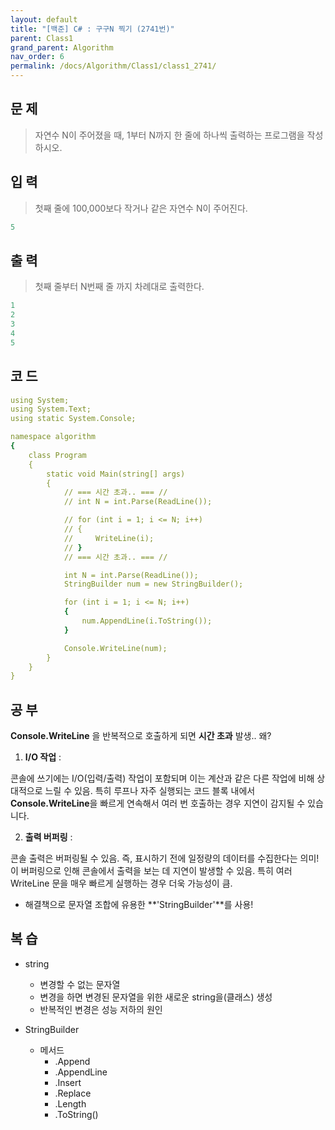 ```yaml
---
layout: default
title: "[백준] C# : 구구N 찍기 (2741번)"
parent: Class1
grand_parent: Algorithm
nav_order: 6
permalink: /docs/Algorithm/Class1/class1_2741/
---
```


## 문 제
> 자연수 N이 주어졌을 때, 1부터 N까지 한 줄에 하나씩 출력하는 프로그램을 작성하시오.


## 입 력
> 첫째 줄에 100,000보다 작거나 같은 자연수 N이 주어진다.


```yaml
5
```

## 출 력
> 첫째 줄부터 N번째 줄 까지 차례대로 출력한다.


```yaml
1
2
3
4
5
```

## 코 드

```yaml
using System;
using System.Text;
using static System.Console;

namespace algorithm
{
    class Program
    {
        static void Main(string[] args)
        {
            // === 시간 초과.. === //
            // int N = int.Parse(ReadLine());

            // for (int i = 1; i <= N; i++)
            // {
            //     WriteLine(i);
            // }
            // === 시간 초과.. === //

            int N = int.Parse(ReadLine());
            StringBuilder num = new StringBuilder();

            for (int i = 1; i <= N; i++)
            {
                num.AppendLine(i.ToString());
            }

            Console.WriteLine(num);
        }
    }
}
```


## 공 부

**Console.WriteLine** 을 반복적으로 호출하게 되면 **시간 초과** 발생.. 왜?

1. **I/O 작업** : 

콘솔에 쓰기에는 I/O(입력/출력) 작업이 포함되며 이는 계산과 같은 다른 작업에 비해 상대적으로 느릴 수 있음. 특히 루프나 자주 실행되는 코드 블록 내에서 **Console.WriteLine**을 빠르게 연속해서 여러 번 호출하는 경우 지연이 감지될 수 있습니다.


2. **출력 버퍼링** : 

콘솔 출력은 버퍼링될 수 있음. 즉, 표시하기 전에 일정량의 데이터를 수집한다는 의미! 이 버퍼링으로 인해 콘솔에서 출력을 보는 데 지연이 발생할 수 있음. 특히 여러 WriteLine 문을 매우 빠르게 실행하는 경우 더욱 가능성이 큼.

- 해결책으로 문자열 조합에 유용한 **'StringBuilder'**를 사용!


## 복 습

- string
  - 변경할 수 없는 문자열
  - 변경을 하면 변경된 문자열을 위한 새로운 string을(클래스) 생성
  - 반복적인 변경은 성능 저하의 원인

- StringBuilder
  - 메서드
    - .Append
    - .AppendLine
    - .Insert
    - .Replace
    - .Length
    - .ToString()